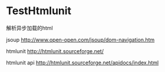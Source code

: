 # TestHtmlunit
解析异步加载的html



jsoup
http://www.open-open.com/jsoup/dom-navigation.htm



htmlunit
http://htmlunit.sourceforge.net/

htmlunit api
http://htmlunit.sourceforge.net/apidocs/index.html
